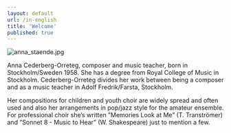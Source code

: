 ```yaml
---
layout: default
url: /in-english
title: 'Welcome'
published: true
---
```


![anna_staende.jpg]({{site.baseurl}}/src/render/pages/anna_blomma.jpg)

Anna Cederberg-Orreteg, composer and music teacher, born in Stockholm/Sweden 1958. She has a degree from Royal College of Music in Stockholm. Cederberg-Orreteg divides her work between being a composer and as a music teacher in Adolf Fredrik/Farsta, Stockholm. 

Her compositions for children and youth choir are widely spread and often used and also her arrangements in pop/jazz style for the amateur ensemble. For professional choir she’s written ”Memories Look at Me” (T. Tranströmer) and ”Sonnet 8 - Music to Hear” (W. Shakespeare) just to mention a few.
